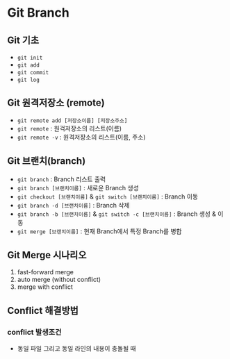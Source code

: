 ﻿# Git Branch

## Git 기초
- `git init`
- `git add`
- `git commit`
- `git log`

## Git 원격저장소 (remote)
- `git remote add [저장소이름] [저장소주소]`
- `git remote` : 원걱저장소의 리스트(이름)
- `git remote -v` : 원격저장소의 리스트(이름, 주소)

## Git 브랜치(branch)
- `git branch` : Branch 리스트 출력
- `git branch [브랜치이름]` : 새로운 Branch 생성
- `git checkout [브랜치이름]` & `git switch [브랜치이름]` : Branch 이동
- `git branch -d [브랜치이름]` : Branch 삭제
- `git branch -b [브랜치이름]` & `git switch -c [브랜치이름]` : Branch 생성 & 이동
- `git merge [브랜치이름]` : 현재 Branch에서 특정 Branch를 병합

## Git Merge 시나리오
1. fast-forward merge
2. auto merge (without conflict)
3. merge with conflict


## Conflict 해결방법
### conflict 발생조건
- 동일 파일 그리고 동일 라인의 내용이 충돌될 때